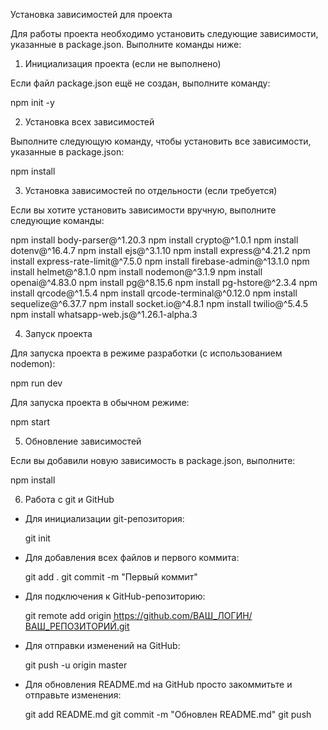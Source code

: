 Установка зависимостей для проекта

Для работы проекта необходимо установить следующие зависимости, указанные в package.json. Выполните команды ниже:

1. Инициализация проекта (если не выполнено)

Если файл package.json ещё не создан, выполните команду:

npm init -y

2. Установка всех зависимостей

Выполните следующую команду, чтобы установить все зависимости, указанные в package.json:

npm install

3. Установка зависимостей по отдельности (если требуется)

Если вы хотите установить зависимости вручную, выполните следующие команды:

npm install body-parser@^1.20.3
npm install crypto@^1.0.1
npm install dotenv@^16.4.7
npm install ejs@^3.1.10
npm install express@^4.21.2
npm install express-rate-limit@^7.5.0
npm install firebase-admin@^13.1.0
npm install helmet@^8.1.0
npm install nodemon@^3.1.9
npm install openai@^4.83.0
npm install pg@^8.15.6
npm install pg-hstore@^2.3.4
npm install qrcode@^1.5.4
npm install qrcode-terminal@^0.12.0
npm install sequelize@^6.37.7
npm install socket.io@^4.8.1
npm install twilio@^5.4.5
npm install whatsapp-web.js@^1.26.1-alpha.3

4. Запуск проекта

Для запуска проекта в режиме разработки (с использованием nodemon):

npm run dev

Для запуска проекта в обычном режиме:

npm start

5. Обновление зависимостей

Если вы добавили новую зависимость в package.json, выполните:

npm install

6. Работа с git и GitHub

- Для инициализации git-репозитория:

  git init

- Для добавления всех файлов и первого коммита:

  git add .
  git commit -m "Первый коммит"

- Для подключения к GitHub-репозиторию:

  git remote add origin https://github.com/ВАШ_ЛОГИН/ВАШ_РЕПОЗИТОРИЙ.git

- Для отправки изменений на GitHub:

  git push -u origin master

- Для обновления README.md на GitHub просто закоммитьте и отправьте изменения:

  git add README.md
  git commit -m "Обновлен README.md"
  git push

